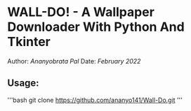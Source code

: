 # WALL-DO! - A Wallpaper Downloader With Python And Tkinter

Author: _Ananyobrata Pal_
Date:   _February 2022_

## Usage:
'''bash
git clone https://github.com/ananyo141/Wall-Do.git
'''

